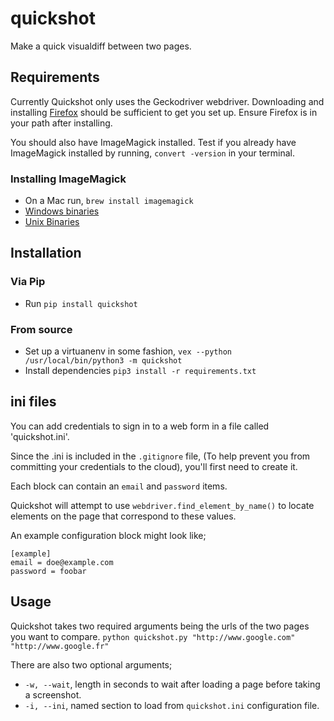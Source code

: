 # quickshot
Make a quick visualdiff between two pages.


## Requirements
Currently Quickshot only uses the Geckodriver webdriver.
Downloading and installing [Firefox](https://www.mozilla.org/en-US/firefox/new/) should be sufficient to get you set up.
Ensure Firefox is in your path after installing.

You should also have ImageMagick installed.
Test if you already have ImageMagick installed by running, `convert -version` in your terminal.

### Installing ImageMagick
- On a Mac run, `brew install imagemagick`
- [Windows binaries](https://imagemagick.org/script/download.php#windows)
- [Unix Binaries](https://imagemagick.org/script/download.php#unix)


## Installation
### Via Pip
- Run `pip install quickshot`

### From source
- Set up a virtuanenv in some fashion, `vex --python /usr/local/bin/python3 -m quickshot`
- Install dependencies `pip3 install -r requirements.txt`


## ini files
You can add credentials to sign in to a web form in a file called 'quickshot.ini'.

Since the .ini is included in the `.gitignore` file, (To help prevent you from committing your credentials to the cloud), you'll first need to create it.

Each block can contain an `email` and `password` items.

Quickshot will attempt to use `webdriver.find_element_by_name()` to locate elements on the page that correspond to these values.

An example configuration block might look like;
```
[example]
email = doe@example.com
password = foobar
```


## Usage
Quickshot takes two required arguments being the urls of the two pages you want to compare.
```python quickshot.py "http://www.google.com" "http://www.google.fr"```

There are also two optional arguments;
- `-w, --wait`, length in seconds to wait after loading a page before taking a screenshot.
- `-i, --ini`, named section to load from `quickshot.ini` configuration file.
